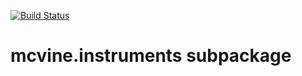 [![Build Status](https://travis-ci.com/mcvine/instruments.svg?branch=master)](https://travis-ci.com/mcvine/instruments)

# mcvine.instruments subpackage

